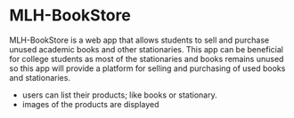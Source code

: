 # MLH-BookStore

MLH-BookStore is a web app that allows students to sell and purchase unused academic books and other stationaries. 
This app can be beneficial for college students as most of the stationaries and books remains unused so this app will provide a platform for selling and purchasing of used books and stationaries. 

- users can list their products; like books or stationary. 
- images of the products are displayed
